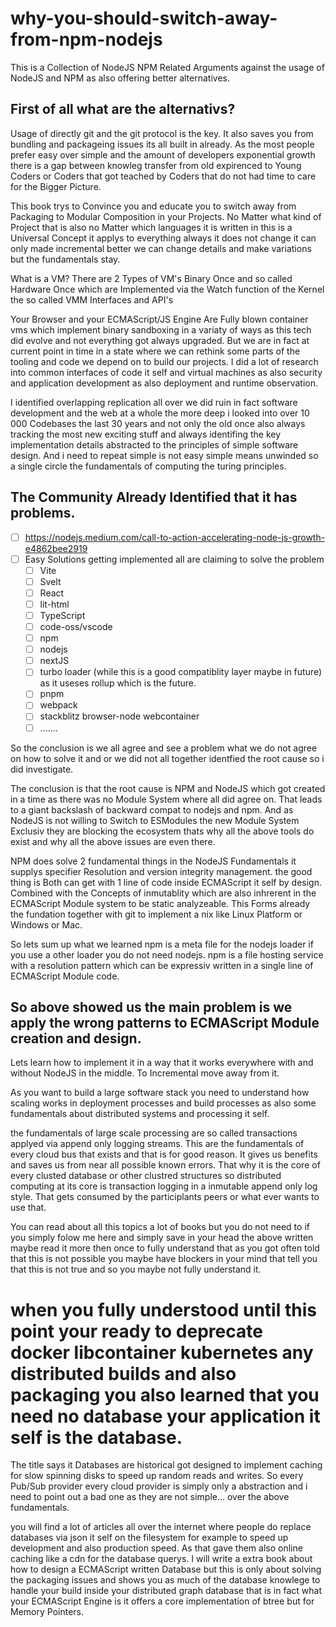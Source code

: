 # why-you-should-switch-away-from-npm-nodejs
This is a Collection of NodeJS NPM Related Arguments against the usage of NodeJS and NPM as also offering better alternatives.

## First of all what are the alternativs?
Usage of directly git and the git protocol is the key. It also saves you from bundling and packageing issues its all built in already. As the most people prefer easy over simple and the amount of developers exponential growth there is a gap between knowleg transfer from old expirenced to Young Coders or Coders that got teached by Coders that do not had time to care for the Bigger Picture. 

This book trys to Convince you and educate you to switch away from Packaging to Modular Composition in your Projects. No Matter what kind of Project that is also no Matter which languages it is written in this is a Universal Concept it applys to everything always it does not change it can only made incremental better we can change details and make variations but the fundamentals stay.

What is a VM? There are 2 Types of VM's Binary Once and so called Hardware Once which are Implemented via the Watch function of the Kernel the so called VMM Interfaces and API's 

Your Browser and your ECMAScript/JS Engine Are Fully blown container vms which implement binary sandboxing in a variaty of ways as this tech did evolve and not everything got always upgraded. But we are in fact at current point in time in a state where we can rethink some parts of the tooling and code we depend on to build our projects. I did a lot of research into common interfaces of code it self and virtual machines as also security and application development as also deployment and runtime observation.

I identified overlapping replication all over we did ruin in fact software development and the web at a whole the more deep i looked into over 10 000 Codebases the last 30 years and not only the old once also always tracking the most new exciting stuff and always identifing the key implementation details abstracted to the principles of simple software design. And i need to repeat simple is not easy simple means unwinded so a single circle the fundamentals of computing the turing principles.

## The Community Already Identified that it has problems.
- [ ] https://nodejs.medium.com/call-to-action-accelerating-node-js-growth-e4862bee2919
- [ ] Easy Solutions getting implemented all are claiming to solve the problem
  - [ ] Vite
  - [ ] Svelt
  - [ ] React
  - [ ] lit-html
  - [ ] TypeScript
  - [ ] code-oss/vscode
  - [ ] npm
  - [ ] nodejs
  - [ ] nextJS
  - [ ] turbo loader (while this is a good compatiblity layer maybe in future) as it useses rollup which is the future. 
  - [ ] pnpm 
  - [ ] webpack
  - [ ] stackblitz browser-node webcontainer
  - [ ] .......

So the conclusion is we all agree and see a problem what we do not agree on how to solve it and or we did not all together identfied the root cause so i did investigate.

The conclusion is that the root cause is NPM and NodeJS which got created in a time as there was no Module System where all did agree on. That leads to a giant backslash of backward compat to nodejs and npm. And as NodeJS is not willing to Switch to ESModules the new Module System Exclusiv they are blocking the ecosystem thats why all the above tools do exist and why all the above issues are even there.

NPM does solve 2 fundamental things in the NodeJS Fundamentals it supplys specifier Resolution and version integrity management. the good thing is Both can get with 1 line of code inside ECMAScript it self by design. Combined with the Concepts of inmutablity which are also inhrerent in the ECMAScript Module system to be static analyzeable. This Forms already the fundation together with git to implement a nix like Linux Platform or Windows or Mac.

So lets sum up what we learned npm is a meta file for the nodejs loader if you use a other loader you do not need nodejs. npm is a file hosting service with a resolution pattern which can be expressiv written in a single line of ECMAScript Module code. 

## So above showed us the main problem is we apply the wrong patterns to ECMAScript Module creation and design.
Lets learn how to implement it in a way that it works everywhere with and without NodeJS in the middle. To Incremental move away from it.

As you want to build a large software stack you need to understand how scaling works in deployment processes and build processes as also some fundamentals about distributed systems and processing it self. 

the fundamentals of large scale processing are so called transactions applyed via append only logging streams. This are the fundamentals of every cloud bus that exists and that is for good reason. It gives us benefits and saves us from near all possible known errors. That why it is the core of every clusted database or other clustred structures so distributed computing at its core is transaction logging in a inmutable append only log style. That gets consumed by the participlants peers or what ever wants to use that. 

You can read about all this topics a lot of books but you do not need to if you simply folow me here and simply save in your head the above written maybe read it more then once to fully understand that as you got often told that this is not possible you maybe have blockers in your mind that tell you that this is not true and so you maybe not fully understand it.

# when you fully understood until this point your ready to deprecate docker libcontainer kubernetes any distributed builds and also packaging you also learned that you need no database your application it self is the database. 

The title says it Databases are historical got designed to implement caching for slow spinning disks to speed up random reads and writes. So every Pub/Sub provider every cloud provider is simply only a abstraction and i need to point out a bad one as they are not simple... over the above fundamentals. 

you will find a lot of articles all over the internet where people do replace databases via json it self on the filesystem for example to speed up development and also production speed. As that gave them also online caching like a cdn for the database querys. I will write a extra book about how to design a ECMAScript written Database but this is only about solving the packaging issues and shows you as much of the database knowlege to handle your build inside your distributed graph database that is in fact what your ECMAScript Engine is it offers a core implementation of btree but for Memory Pointers.
